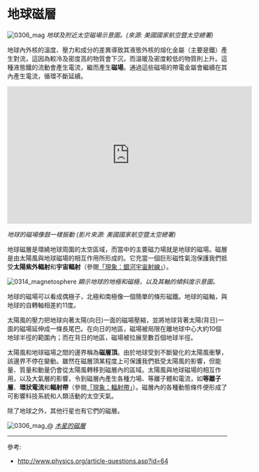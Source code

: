 # 地球磁層

![0306_mag](./static/magnetosphere_ch.png)
*地球及附近太空磁場示意圖。(來源: 美國國家航空暨太空總署)*

地球內外核的溫度、壓力和成分的差異導致其液態外核的熔化金屬（主要是鐵）產生對流，這因為較冷及密度高的物質會下沉，而溫暖及密度較低的物質則上升。這種液態鐵的流動會產生電流，繼而產生**磁場**。通過這些磁場的帶電金屬會繼續在其內產生電流，循環不斷延續。

<iframe width="560" height="315" src="https://www.youtube.com/embed/iVSD9x598jw" frameborder="0" allow="accelerometer; autoplay; encrypted-media; gyroscope; picture-in-picture" allowfullscreen></iframe>

*地球的磁場像鼓一樣振動 (影片來源: 美國國家航空暨太空總署)*

地球磁層是環繞地球周圍的太空區域，而當中的主要磁力場就是地球的磁場。磁層是由太陽風與地球磁場的相互作用所形成的。它充當一個巨形磁性氣泡保護我們抵受**太陽紫外輻射**和**宇宙輻射**（參閱<a href="#/zh_hk/section/phenomena/galactic-cosmic-rays">「現象：銀河宇宙射線」</a>）。

![0314_magnetosphere](./static/earth_mag_ch.png)
*顯示地球的地極和磁極，以及其軸的傾斜度示意圖。*

地球的磁場可以看成偶極子，北極和南極像一個簡單的條形磁鐵。地球的磁軸，與地球的自轉軸相差約11度。

太陽風的壓力把地球向著太陽(向日)一面的磁場壓縮，並將地球背著太陽(背日)一面的磁場延伸成一條長尾巴。在向日的地區，磁場被局限在離地球中心大約10個地球半徑的範圍內；而在背日的地區，磁場被拉展至數百個地球半徑。

太陽風和地球磁場之間的邊界稱為**磁層頂**。由於地球受到不斷變化的太陽風衝擊，該邊界不停在變動。雖然在磁層頂某程度上可保護我們抵受太陽風的影響，但能量、質量和動量仍會從太陽風轉移到磁層內的區域。太陽風與地球磁場的相互作用，以及大氣層的影響，令到磁層內產生各種力場、等離子體和電流，如**等離子層**、**環狀電流**和**輻射帶**（參閱<a href="#/zh_hk/section/phenomena/radiation-belt">「現象：輻射帶」</a>）。磁層內的各種動態條件便形成了可影響科技系統和人類活動的太空天氣。

除了地球之外，其他行星也有它們的磁層。

![0306_mag_@](./static/0306_mag_@.jpg)
*[木星的磁層](http://planetaryexploration-net.planetpatriot.net/jupiter/io/jupiter%27s_magnetosphere.html)*

---

參考:

- http://www.physics.org/article-questions.asp?id=64
